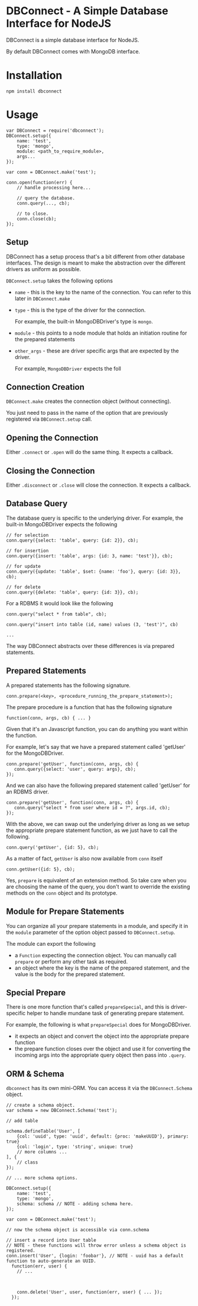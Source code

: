 # DBConnect - A Simple Database Interface for NodeJS

DBConnect is a simple database interface for NodeJS.

By default DBConnect comes with MongoDB interface.

# Installation

    npm install dbconnect

# Usage

    var DBConnect = require('dbconnect');
    DBConnect.setup({
        name: 'test',
        type: 'mongo',
        module: <path_to_require_module>,
        args...
    });

    var conn = DBConnect.make('test');

    conn.open(function(err) {
        // handle processing here...

        // query the database.
        conn.query(..., cb);

        // to close.
        conn.close(cb);
    });

## Setup

DBConnect has a setup process that's a bit different from other database interfaces. The design is meant to make
the abstraction over the different drivers as uniform as possible.

`DBConnect.setup` takes the following options

* `name` - this is the key to the name of the connection. You can refer to this later in `DBConnect.make`
* `type` - this is the type of the driver for the connection.

  For example, the built-in MongoDBDriver's type is `mongo`.

* `module` - this points to a node module that holds an initiation routine for the prepared statements
* `other_args` - these are driver specific args that are expected by the driver.

  For example, `MongoDBDriver` expects the foll

## Connection Creation

`DBConnect.make` creates the connection object (without connecting).

You just need to pass in the name of the option that are previously registered via `DBConnect.setup` call.

## Opening the Connection

Either `.connect` or `.open` will do the same thing. It expects a callback.

## Closing the Connection

Either `.disconnect` or `.close` will close the connection. It expects a callback.

## Database Query

The database query is specific to the underlying driver. For example, the built-in MongoDBDriver expects the following

    // for selection
    conn.query({select: 'table', query: {id: 2}}, cb);

    // for insertion
    conn.query({insert: 'table', args: {id: 3, name: 'test'}}, cb);

    // for update
    conn.query({update: 'table', $set: {name: 'foo'}, query: {id: 3}}, cb);

    // for delete
    conn.query({delete: 'table', query: {id: 3}}, cb);

For a RDBMS it would look like the following

    conn.query("select * from table", cb);

    conn.query("insert into table (id, name) values (3, 'test')", cb)

    ...

The way DBConnect abstracts over these differences is via prepared statements.

## Prepared Statements

A prepared statements has the following signature.

    conn.prepare(<key>, <procedure_running_the_prepare_statement>);

The prepare procedure is a function that has the following signature

    function(conn, args, cb) { ... }

Given that it's an Javascript function, you can do anything you want within the function.

For example, let's say that we have a prepared statement called 'getUser' for the MongoDBDriver.

    conn.prepare('getUser', function(conn, args, cb) {
       conn.query({select: 'user', query: args}, cb);
    });

And we can also have the following prepared statement called 'getUser' for an RDBMS driver.

    conn.prepare('getUser', function(conn, args, cb) {
       conn.query("select * from user where id = ?", args.id, cb);
    });

With the above, we can swap out the underlying driver as long as we setup the appropriate prepare statement function, as
we just have to call the following.

    conn.query('getUser', {id: 5}, cb);

As a matter of fact, `getUser` is also now available from `conn` itself

    conn.getUser({id: 5}, cb);

Yes, `prepare` is equivalent of an extension method. So take care when you are choosing the name of the query,
you don't want to override the existing methods on the `conn` object and its prototype.

## Module for Prepare Statements

You can organize all your prepare statements in a module, and specify it in the `module` parameter of the option object
passed to `DBConnect.setup`.

The module can export the following

* a `Function` expecting the connection object. You can manually call `prepare` or perform any other task as required.
* an object where the key is the name of the prepared statement, and the value is the body for the prepared statement.

## Special Prepare

There is one more function that's called `prepareSpecial`, and this is driver-specific helper to handle mundane task
of generating prepare statement.

For example, the following is what `prepareSpecial` does for MongoDBDriver.

* it expects an object and convert the object into the appropriate prepare function
* the prepare function closes over the object and use it for converting the incoming args into the appropriate query object
  then pass into `.query`.

## ORM & Schema

`dbconnect` has its own mini-ORM. You can access it via the `DBConnect.Schema` object.

    // create a schema object.
    var schema = new DBConnect.Schema('test');

    // add table

    schema.defineTable('User', [
        {col: 'uuid', type: 'uuid', default: {proc: 'makeUUID'}, primary: true}
        {col: 'login', type: 'string', unique: true}
        // more columns ...
    ], {
        // class
    });

    // ... more schema options.

    DBConnect.setup({
        name: 'test',
        type: 'mongo',
        schema: schema // NOTE - adding schema here.
    });

    var conn = DBConnect.make('test');

    // now the schema object is accessible via conn.schema

    // insert a record into User table
    // NOTE - these functions will throw error unless a schema object is registered.
    conn.insert('User', {login: 'foobar'}, // NOTE - uuid has a default function to auto-generate an UUID.
      function(err, user) {
        // ...



        conn.delete('User', user, function(err, user) { ... });
      });

